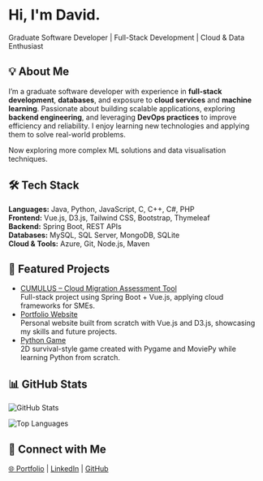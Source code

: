 Hi, I'm David.
================

Graduate Software Developer | Full-Stack Development | Cloud & Data Enthusiast



💡 About Me
-----------

I’m a graduate software developer with experience in **full-stack development**, **databases**, and exposure to **cloud services** and **machine learning**. Passionate about building scalable applications, exploring **backend engineering**, and leveraging **DevOps practices** to improve efficiency and reliability. I enjoy learning new technologies and applying them to solve real-world problems.

Now exploring more complex ML solutions and data visualisation techniques.


🛠️ Tech Stack
--------------

**Languages:** Java, Python, JavaScript, C, C++, C#, PHP  
**Frontend:** Vue.js, D3.js, Tailwind CSS, Bootstrap, Thymeleaf  
**Backend:** Spring Boot, REST APIs  
**Databases:** MySQL, SQL Server, MongoDB, SQLite  
**Cloud & Tools:** Azure, Git, Node.js, Maven


📌 Featured Projects
--------------------

*   [CUMULUS – Cloud Migration Assessment Tool](https://github.com/davidAlausa/cumulus)  
    Full-stack project using Spring Boot + Vue.js, applying cloud frameworks for SMEs.
*   [Portfolio Website](https://github.com/davidAlausa/portfolio-website)  
    Personal website built from scratch with Vue.js and D3.js, showcasing my skills and future projects.
*   [Python Game](https://github.com/davidAlausa/myFirstPythonProject)  
    2D survival-style game created with Pygame and MoviePy while learning Python from scratch.



📊 GitHub Stats
---------------

![GitHub Stats](https://github-readme-stats.vercel.app/api?username=davidAlausa&show_icons=true&theme=default)  


![Top Languages](https://github-readme-stats.vercel.app/api/top-langs/?username=davidAlausa&layout=compact&theme=default)


🔗 Connect with Me
------------------

[🌐 Portfolio](https://davidalausa.com/) | [LinkedIn](www.linkedin.com/in/david-alausa-251405290) | [GitHub](https://github.com/davidAlausa)
